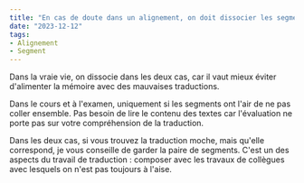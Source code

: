 ```yaml
---
title: "En cas de doute dans un alignement, on doit dissocier les segments. Mais types de doutes ? Uniquement si on n'est pas sûrs que les segments aillent ensemble, ou également si la traduction nous paraît étrange ?"
date: "2023-12-12"
tags:
- Alignement
- Segment
---
```


Dans la vraie vie, on dissocie dans les deux cas, car il vaut mieux éviter d'alimenter la mémoire avec des mauvaises traductions.

Dans le cours et à l'examen, uniquement si les segments ont l'air de ne pas coller ensemble. 
Pas besoin de lire le contenu des textes car l'évaluation ne porte pas sur votre compréhension de la traduction.

Dans les deux cas, si vous trouvez la traduction moche, mais qu'elle correspond, je vous conseille de garder la paire de segments. 
C'est un des aspects du travail de traduction : composer avec les travaux de collègues avec lesquels on n'est pas toujours à l'aise.
